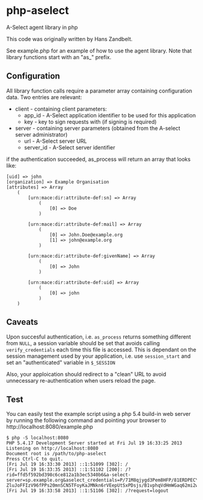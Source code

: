 php-aselect
===========

A-Select agent library in php 

This code was originally written by Hans Zandbelt.

See example.php for an example of how to use the agent library. 
Note that library functions start with an "as_" prefix.

Configuration
-------------

All library function calls require a parameter array containing configuration data. Two entries are relevant:

* client - containing client parameters:
  * app_id - A-Select application identifier to be used for this application
  * key - key to sign requests with (if signing is required)
* server - containing server parameters (obtained from the A-select server administrator)
  * url - A-Select server URL
  * server_id - A-Select server identifier


if the authentication succeeded, as_process will return an array that looks like: 

	[uid] => john
	[organization] => Example Organisation
	[attributes] => Array
	    (
	        [urn:mace:dir:attribute-def:sn] => Array
	            (
	                [0] => Doe
	            )
	
	        [urn:mace:dir:attribute-def:mail] => Array
	            (
	                [0] => John.Doe@example.org
	                [1] => john@example.org
	            )
	
	        [urn:mace:dir:attribute-def:givenName] => Array
	            (
	                [0] => John
	            )
	
	        [urn:mace:dir:attribute-def:uid] => Array
	            (
	                [0] => john
	            )
	    )

Caveats
-------

Upon succesful authentication, i.e. `as_process` returns something different from `NULL`, a session variable should be set that avoids calling `verify_credentials` each time this file is accessed.
This is dependant on the session management used by your application, i.e. use `session_start` and set an "authenticated" variable in `$_SESSION`

Also, your apploication should redirect to a "clean" URL to avoid unnecessary re-authentication when users reload the page.

Test
----

You can easily test the example script using a php 5.4 build-in web server by running the following command and pointing your browser to http://localhost:8080/example.php

	$ php -S localhost:8080
	PHP 5.4.17 Development Server started at Fri Jul 19 16:33:25 2013
	Listening on http://localhost:8080
	Document root is /path/to/php-aselect
	Press Ctrl-C to quit.
	[Fri Jul 19 16:33:30 2013] ::1:51099 [302]: /
	[Fri Jul 19 16:33:35 2013] ::1:51102 [200]: /?rid=ffd5f592bd398c6ce812a1b3ec5340b6&a-select-server=sp.example.org&aselect_credentials=P/71M8qjygd3Pem8HFP/81ERDPECYrS9W1JxqEN1nSoH6vFuaLOc0wKIuvb5XhYgXn6sbFXHVdhoNqe6/Xjn-ZluJoFFIzV96fPPs20mnSCN5TFoyKaJMNkn6rVEepUtSxPDsjs/B1vphqVdHmWGaq62mi2wfi/W7FiW/floZUw_
	[Fri Jul 19 16:33:58 2013] ::1:51106 [302]: /?request=logout
